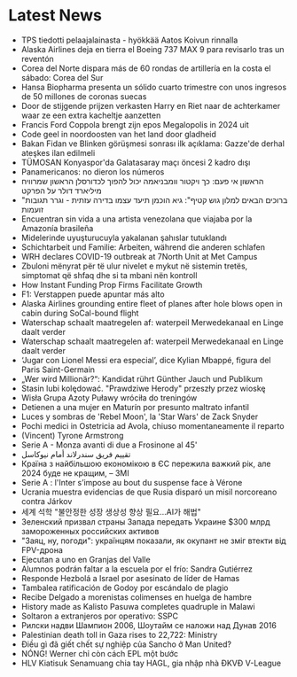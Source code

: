 # Latest News
-  TPS tiedotti pelaajalainasta - hyökkää Aatos Koivun rinnalla
-  Alaska Airlines deja en tierra el Boeing 737 MAX 9 para revisarlo tras un reventón
-  Corea del Norte dispara más de 60 rondas de artillería en la costa el sábado: Corea del Sur
-  Hansa Biopharma presenta un sólido cuarto trimestre con unos ingresos de 50 millones de coronas suecas
-  Door de stijgende prijzen verkasten Harry en Riet naar de achterkamer waar ze een extra kacheltje aanzetten
-  Francis Ford Coppola brengt zijn epos Megalopolis in 2024 uit
-  Code geel in noordoosten van het land door gladheid
-  Bakan Fidan ve Blinken görüşmesi sonrası ilk açıklama: Gazze'de derhal ateşkes ilan edilmeli
-  TÜMOSAN Konyaspor'da Galatasaray maçı öncesi 2 kadro dışı
-  Panamericanos: no dieron los números
-  הראשון אי פעם: כך ויקטור וומבניאמה יכול להפוך לכדורסלן הראשון שמרוויח מיליארד דולר על הפרקט
-  "ברוכים הבאים למלון גוש קטיף": גיא הוכמן תיעד עצמו בדירה עזתית - וגרר תגובות זועמות
-  Encuentran sin vida a una artista venezolana que viajaba por la Amazonía brasileña
-  Midelerinde uyuşturucuyla yakalanan şahıslar tutuklandı
-  Schichtarbeit und Familie: Arbeiten, während die anderen schlafen
-  WRH declares COVID-19 outbreak at 7North Unit at Met Campus
-  Zbuloni mënyrat për të ulur nivelet e mykut në sistemin tretës, simptomat që shfaq dhe si ta mbani nën kontroll
-  How Instant Funding Prop Firms Facilitate Growth
-  F1: Verstappen puede apuntar más alto
-  Alaska Airlines grounding entire fleet of planes after hole blows open in cabin during SoCal-bound flight
-  Waterschap schaalt maatregelen af: waterpeil Merwedekanaal en Linge daalt verder
-  Waterschap schaalt maatregelen af: waterpeil Merwedekanaal en Linge daalt verder
-  ‘Jugar con Lionel Messi era especial’, dice Kylian Mbappé, figura del Paris Saint-Germain
-  „Wer wird Millionär?“: Kandidat rührt Günther Jauch und Publikum
-  Stasin lubi kolędować. "Prawdziwe Herody" przeszły przez wioskę
-  Wisła Grupa Azoty Puławy wróciła do treningów
-  Detienen a una mujer en Maturín por presunto maltrato infantil
-  Luces y sombras de 'Rebel Moon', la 'Star Wars' de Zack Snyder
-  Pochi medici in Ostetricia ad Avola, chiuso momentaneamente il reparto
-  (Vincent) Tyrone Armstrong
-  Serie A - Monza avanti di due a Frosinone al 45'
-  تقييم فريق سندرلاند أمام نيوكاسل
-  Країна з найбільшою економікою в ЄС пережила важкий рік, але 2024 буде не кращим, – ЗМІ
-  Serie A : l'Inter s’impose au bout du suspense face à Vérone
-  Ucrania muestra evidencias de que Rusia disparó un misil norcoreano contra Járkov
-  세계 석학 "불안정한 성장 생상성 향상 필요…AI가 해법"
-  Зеленский призвал страны Запада передать Украине $300 млрд замороженных российских активов
-  "Заяц, ну, погоди": українцям показали, як окупант не зміг втекти від FPV-дрона
-  Ejecutan a uno en Granjas del Valle
-  Alumnos podrán faltar a la escuela por el frío: Sandra Gutiérrez
-  Responde Hezbolá a Israel por asesinato de líder de Hamas
-  Tambalea ratificación de Godoy por escándalo de plagio
-  Recibe Delgado a morenistas colimenses en huelga de hambre
-  History made as Kalisto Pasuwa completes quadruple in Malawi
-  Soltaron a extranjeros por operativo: SSPC
-  Рилски надви Шампион 2006, Шоутайм се наложи над Дунав 2016
-  Palestinian death toll in Gaza rises to 22,722: Ministry
-  Điều gì đã giết chết sự nghiệp của Sancho ở Man United?
-  NÓNG! Werner chỉ còn cách EPL một bước
-  HLV Kiatisuk Senamuang chia tay HAGL, gia nhập nhà ĐKVĐ V-League
